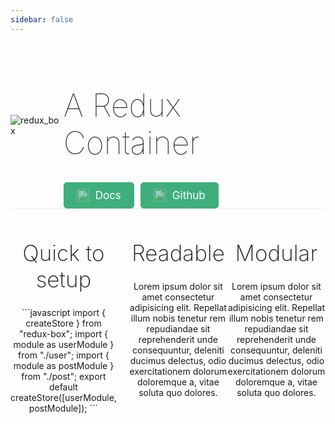 ```yaml
---
sidebar: false
---
```


<style>
  .top-container {
    display: flex;
    justify-content: center;
    align-items: center
  }

  .btn {
    border: none;
    padding: 10px 20px;
    text-decoration: none !important;
    font-size: 17px;
    border-radius: 5px;
    margin-right: 10px;
    cursor: pointer;
    background: #3eaf7c;
    color: #fff;
    border: 1px solid #3eaf7c;
    display: flex;
    justify-content: center;
    align-items: center;
  }

  .btn img {
    width: 20px;
    margin-right: 10px;
    opacity: 0.5;
  }

  .btn:hover {
    border: 1px solid gray;
    text-decoration: none;
  }

  .btn-container {
    display: flex;
  }

  .header {
    font-weight: lighter;
    font-size: 50px;
  }

  .bottom-container {
    display: flex;
    justify-content: space-between;
    border-top: 1px solid #eee;
  }

  .bottom-container .col {
    text-align: center;
    flex: 1;
  }

  .col h1 {
    font-size: 35px;
    font-weight: 200;
  }

  .col:first-of-type {
    margin-right: 20px;
  }
</style>

<div class="container">
  <div class="top-container">
    <div>
      <img style="max-width:700px" src="https://image.ibb.co/e4Nce6/redux_box.png" alt="redux_box" border="0">
    </div>
    <div>
      <h1 class="header"> A Redux Container</h1>
      <div class="btn-container">
        <a class="btn" href="/why.html">
          <img src="https://image.flaticon.com/icons/png/512/104/104110.png" alt="">
          Docs
        </a>
        <a class="btn" target="_blank" href="https://github.com/anish000kumar/redux-box">
          <img src="https://image.flaticon.com/icons/svg/25/25231.svg" alt="">
          Github </a>
      </div>
    </div>
  </div>
  <div class="bottom-container">
    <div class="col">
      <h1> Quick to setup </h1>
      ```javascript
            import { createStore } from "redux-box";
            import { module as userModule } from "./user";
            import { module as postModule } from "./post";
            export default createStore([userModule, postModule]);
      ```
    </div>
    <div class="col">
      <h1 class="header">Readable</h1>
      <p> Lorem ipsum dolor sit amet consectetur adipisicing elit. Repellat illum nobis tenetur rem repudiandae sit
        reprehenderit unde consequuntur, deleniti ducimus delectus, odio exercitationem dolorum doloremque a, vitae
        soluta quo dolores. </p>
    </div>
    <div class="col">
      <h1 class="header">Modular</h1>
      <p>Lorem ipsum dolor sit amet consectetur adipisicing elit. Repellat illum nobis tenetur rem repudiandae sit
        reprehenderit unde consequuntur, deleniti ducimus delectus, odio exercitationem dolorum doloremque a, vitae
        soluta quo dolores.</p>
    </div>
  </div>
</div>